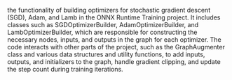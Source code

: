 the functionality of building optimizers for stochastic gradient descent (SGD), Adam, and Lamb in the ONNX Runtime Training project. It includes classes such as SGDOptimizerBuilder, AdamOptimizerBuilder, and LambOptimizerBuilder, which are responsible for constructing the necessary nodes, inputs, and outputs in the graph for each optimizer. The code interacts with other parts of the project, such as the GraphAugmenter class and various data structures and utility functions, to add inputs, outputs, and initializers to the graph, handle gradient clipping, and update the step count during training iterations.